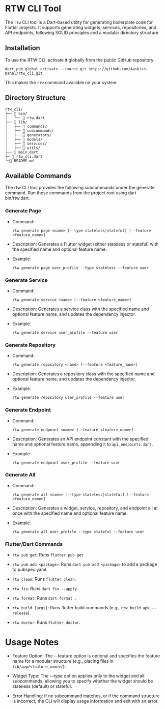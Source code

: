 # RTW CLI Tool

The `rtw` CLI tool is a Dart-based utility for generating boilerplate code for Flutter projects. It supports generating widgets, services, repositories, and API endpoints, following SOLID principles and a modular directory structure.

## Installation

To use the RTW CLI, activate it globally from the public GitHub repository:

```
dart pub global activate --source git https://github.com/Aashish-Dahal/rtw_cli.git
```

This makes the `rtw` command available on your system.

## Directory Structure

```
rtw_cli/
├── 📁 bin/
│   └── 📄 rtw.dart
├── 📁 lib/
│   ├── 📁 commands/
│   ├── 📁 subcommands/
│   ├── 📁 generators/
│   ├── 📁 models/
│   ├── 📁 services/
│   ├── 📁 utils/
├── 📄 main.dart
├─ 📄 rtw_cli.dart
└─📄 README.md
```

## Available Commands

The rtw CLI tool provides the following subcommands under the generate command. Run these commands from the project root using dart bin/rtw.dart.

### Generate Page

- Command:

  ```
  rtw generate page <name> [--type stateless|stateful] [--feature <feature_name>]
  ```

- Description: Generates a Flutter widget (either stateless or stateful) with the specified name and optional feature name.
- Example.
  ```
  rtw generate page user_profile --type stateless --feature user
  ```

### Generate Service

- Command:

  ```
  rtw generate service <name> [--feature <feature_name>]
  ```

- Description: Generates a service class with the specified name and optional feature name, and updates the dependency injector.
- Example.
  ```
  rtw generate service user_profile --feature user
  ```

### Generate Repository

- Command:

  ```
  rtw generate repository <name> [--feature <feature_name>]
  ```

- Description: Generates a repository class with the specified name and optional feature name, and updates the dependency injector.
- Example.
  ```
  rtw generate repository user_profile --feature user
  ```

### Generate Endpoint

- Command:

  ```
  rtw generate endpoint <name> [--feature <feature_name>]
  ```

- Description: Generates an API endpoint constant with the specified name and optional feature name, appending it to `api_endpoints.dart`.
- Example.
  ```
  rtw generate endpoint user_profile --feature user
  ```

### Generate All

- Command:

  ```
  rtw generate all <name> [--type stateless|stateful] [--feature <feature_name>]
  ```

- Description: Generates a widget, service, repository, and endpoint all at once with the specified name and optional feature name.
- Example.
  ```
  rtw generate all user_profile --type stateful --feature user
  ```

### Flutter/Dart Commands

- `rtw pub get`: Runs `flutter pub get`

- `rtw pub add <package>`: Runs `dart pub add <package>` to add a package to pubspec.yaml.

- `rtw clean`: Runs `flutter clean`.

- `rtw fix`: Runs `dart fix --apply`.

- `rtw format`: Runs `dart format .`

- `rtw build [args]`: Runs flutter build commands (e.g., `rtw build apk --release`).

- `rtw doctor`: Runs `flutter doctor`.

# Usage Notes

- Feature Option: The --feature option is optional and specifies the feature name for a modular structure (e.g., placing files in `lib/app/<feature_name>/`).

- Widget Type: The --type option applies only to the widget and all subcommands, allowing you to specify whether the widget should be stateless (default) or stateful.

- Error Handling: If no subcommand matches, or if the command structure is incorrect, the CLI will display usage information and exit with an error.
